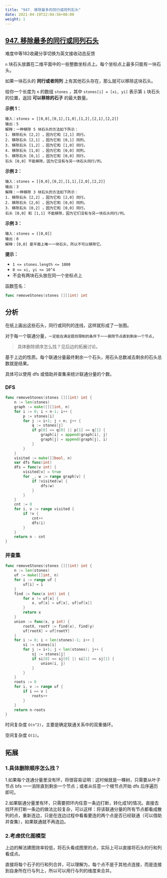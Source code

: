 ```yaml
---
title: "947. 移除最多的同行或同列石头"
date: 2021-04-19T22:04:56+08:00
weight: 1
---
```


## [947. 移除最多的同行或同列石头](https://leetcode-cn.com/problems/most-stones-removed-with-same-row-or-column/)

难度中等182收藏分享切换为英文接收动态反馈

`n` 块石头放置在二维平面中的一些整数坐标点上。每个坐标点上最多只能有一块石头。

如果一块石头的 **同行或者同列** 上有其他石头存在，那么就可以移除这块石头。

给你一个长度为 `n` 的数组 `stones` ，其中 `stones[i] = [xi, yi]` 表示第 `i` 块石头的位置，返回 **可以移除的石子** 的最大数量。

 

**示例 1：**

```
输入：stones = [[0,0],[0,1],[1,0],[1,2],[2,1],[2,2]]
输出：5
解释：一种移除 5 块石头的方法如下所示：
1. 移除石头 [2,2] ，因为它和 [2,1] 同行。
2. 移除石头 [2,1] ，因为它和 [0,1] 同列。
3. 移除石头 [1,2] ，因为它和 [1,0] 同行。
4. 移除石头 [1,0] ，因为它和 [0,0] 同列。
5. 移除石头 [0,1] ，因为它和 [0,0] 同行。
石头 [0,0] 不能移除，因为它没有与另一块石头同行/列。
```

**示例 2：**

```
输入：stones = [[0,0],[0,2],[1,1],[2,0],[2,2]]
输出：3
解释：一种移除 3 块石头的方法如下所示：
1. 移除石头 [2,2] ，因为它和 [2,0] 同行。
2. 移除石头 [2,0] ，因为它和 [0,0] 同列。
3. 移除石头 [0,2] ，因为它和 [0,0] 同行。
石头 [0,0] 和 [1,1] 不能移除，因为它们没有与另一块石头同行/列。
```

**示例 3：**

```
输入：stones = [[0,0]]
输出：0
解释：[0,0] 是平面上唯一一块石头，所以不可以移除它。
```

 

**提示：**

- `1 <= stones.length <= 1000`
- `0 <= xi, yi <= 10^4`
- 不会有两块石头放在同一个坐标点上

函数签名：

```go
func removeStones(stones [][]int) int
```

## 分析

在纸上画出这些石头，同行或同列的连线，这样就形成了一张图。

对于每一个联通分量，`一定能在满足题目限制的条件下一一删除节点直到剩余一个节点`，

>  具体删除顺序怎么找？见后边的拓展讨论。

基于上边的性质。每个联通分量最终剩余一个石头，用石头总数减去剩余的石头总数就是结果。

具体可以使用 dfs 或借助并查集来统计联通分量的个数。

### DFS

```go
func removeStones(stones [][]int) int {
	n := len(stones)
	graph := make([][]int, n)
	for i := 0; i < n-1; i++ {
		p := stones[i]
		for j := i+1; j < n; j++ {
			q := stones[j]
			if p[0] == q[0] || p[1] == q[1] {
				graph[i] = append(graph[i], j)
                graph[j] = append(graph[j], i)
			}
		}
	}
	visited := make([]bool, n)
	var dfs func(int)
	dfs = func(v int) {
		visited[v] = true
		for _, w := range graph[v] {
			if !visited[w] {
				dfs(w)
			}
		}
	}
	cnt := 0
	for i, v := range visited {
		if !v {
			cnt++
			dfs(i)
		}
	}
	return n - cnt
}
```

### 并查集

```go
func removeStones(stones [][]int) int {
	n := len(stones)
	uf := make([]int, n)
	for i := range uf {
		uf[i] = i
	}
	find := func(x int) int {
		for x != uf[x] {
			x, uf[x] = uf[x], uf[uf[x]]
		}
		return x
	}
	union := func(x, y int) {
		rootX, rootY := find(x), find(y)
		uf[rootX] = uf[rootY]
	}
	for i := 0; i < len(stones)-1; i++ {
		si := stones[i]
		for j := i+1; j < len(stones); j++ {
			sj := stones[j]
			if si[0] == sj[0] || si[1] == sj[1] {
				union(i, j)
			}
		}
	}
	roots := 0
	for i, v := range uf {
		if i == v {
			roots++
		}
	}
	return n-roots
}
```

时间复杂度 `O(n^2)`，主要是确定联通关系中的双重循环。

空间复杂度 `O(1)`。

## 拓展

### 1.具体删除顺序怎么找？

1.如果每个连通分量里没有环，将很容易证明：这时候就是一棵树，只需要从叶子节点 bfs 一一消除直到剩余一个节点；或者从任意一个根节点开始 dfs 后序遍历即可。

2.如果联通分量里有环，只需要把环内任意一条边打断，转化成1的情况。直接去找环并打断一条边的做法比较复杂，可以这样：将该联通分量的所有节点都看成散列的点，重新连边，只是在连边过程中看看要连的两个点是否已经联通（可以借助并查集），如果联通就不再连边。

### 2.考虑优化图模型

上边的解法建图效率较低，将石头看成图里的点，实际上可以直接将石头的行和列看成点。

直接将每个石子的行和列合并，可以理解为，每个点不是于其他点连接，而是连接到自身所在行与列上，所以可以用行与列的维度来合并。